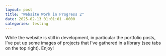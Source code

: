 ```yaml
---
layout: post
title: "Website Work in Progress 2"
date: 2025-02-13 01:01:01 -0000
categories: testing
---
```


While the website is still in development, in particular the portfolio posts, I've put up some images of projects that I've gathered in a library (see tabs on the top right). Enjoy!
